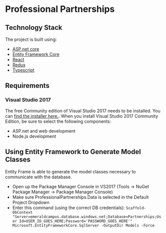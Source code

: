 # Professional Partnerships

## Technology Stack
The project is built using:
 * [ASP.net core](https://docs.microsoft.com/en-us/aspnet/core/)
 * [Entity Framework Core](https://docs.microsoft.com/en-us/ef/core/)
 * [React](https://reactjs.org)
 * [Redux](https://redux.js.org)
 * [Typescript](https://www.typescriptlang.org)


## Requirements
### Visual Studio 2017 
The free Community edition of Visual Studio 2017 needs to be installed. You can [find the installer here.](https://www.visualstudio.com/vs/). When you install Visual Studio 2017 Community Edition, be sure to select the following components:
 * ASP.net and web development
 * Node.js development
 

## Using Entity Framework to Generate Model Classes
Entity Frame is able to generate the model classes necessary to communicate with the database.
 * Open up the Package Manager Console in VS2017 (Tools -> NuGet Package Manager -> Package Manager Console)
 * Make sure ProfessionalPartnerships.Data is selected in the Default Project Dropdown
 * Enter this command (using the correct DB credentials): `Scaffold-DbContext "Server=emeraldcampus.database.windows.net;Database=Partnerships;User Id=USER_ID_GOES_HERE;Password='PASSWORD_GOES_HERE'" Microsoft.EntityFrameworkCore.SqlServer -OutputDir Models -Force`
